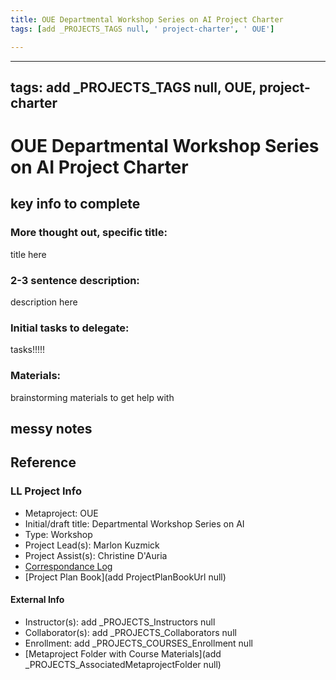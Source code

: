 ```yaml
---
title: OUE Departmental Workshop Series on AI Project Charter
tags: [add _PROJECTS_TAGS null, ' project-charter', ' OUE']

---
```


---
tags: add _PROJECTS_TAGS null, OUE, project-charter
---

# OUE Departmental Workshop Series on AI Project Charter

## key info to complete
### More thought out, specific title: 
title here
### 2-3 sentence description:
description here
### Initial tasks to delegate: 
tasks!!!!!
### Materials:
brainstorming materials to get help with


## messy notes

## Reference
### LL Project Info
* Metaproject: OUE
* Initial/draft title: Departmental Workshop Series on AI
* Type: Workshop
* Project Lead(s): Marlon Kuzmick
* Project Assist(s): Christine D'Auria
* [Correspondance Log](https://drive.google.com/drive/folders/1x2EH7_s78xpsAV7xEs_e7S8knwuwtK7z?usp=drive_link)
* [Project Plan Book](add ProjectPlanBookUrl null)

#### External Info
* Instructor(s): add _PROJECTS_Instructors null
* Collaborator(s): add _PROJECTS_Collaborators null
* Enrollment: add _PROJECTS_COURSES_Enrollment null
* [Metaproject Folder with Course Materials](add _PROJECTS_AssociatedMetaprojectFolder null)






